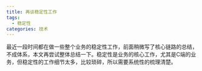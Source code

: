 ```yaml
---
title: 再谈稳定性工作
tags:
  - 稳定性
categories: 技术
---
```


最近一段时间都在做一些整个业务的稳定性工作，前面稍微写了核心链路的总结，不成体系，本文再尝试整体总结一下。稳定性是业务的核心工作，尤其是C端的业务，但稳定性的工作细节太多，比较琐碎，所以需要系统性的梳理清楚。




